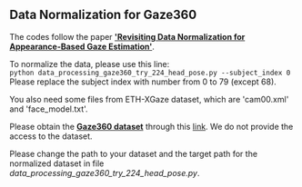 ## Data Normalization for Gaze360

The codes follow the paper [**'Revisiting Data Normalization for Appearance-Based Gaze Estimation'**](https://perceptualui.org/publications/zhang18_etra.pdf).

To normalize the data, please use this line:\
`python data_processing_gaze360_try_224_head_pose.py --subject_index 0`\
Please replace the subject index with number from 0 to 79 (except 68).

You also need some files from ETH-XGaze dataset, which are 'cam00.xml' and 'face_model.txt'.

Please obtain the [**Gaze360 dataset**](http://gaze360.csail.mit.edu/iccv2019_gaze360.pdf) through this [link](http://gaze360.csail.mit.edu/). We do not provide the access to the dataset.

Please change the path to your dataset and the target path for the normalized dataset in file *data_processing_gaze360_try_224_head_pose.py*.
